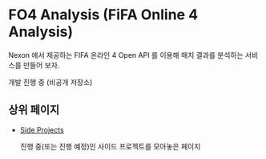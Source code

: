 # FO4 Analysis (FiFA Online 4 Analysis)

Nexon 에서 제공하는 FIFA 온라인 4 Open API 를 이용해 매치 결과를 분석하는 서비스를 만들어 보자.

개발 진행 중 (비공개 저장소)

## 상위 페이지

  - [Side Projects](https://github.com/daclouds/side-projects-introduction/)

    진행 중(또는 진행 예정)인 사이드 프로젝트를 모아놓은 페이지
